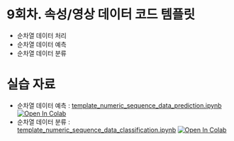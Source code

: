 # 9회차. 속성/영상 데이터 코드 템플릿
- 순차열 데이터 처리
- 순차열 데이터 예측
- 순차열 데이터 분류


# 실습 자료
- 순차열 데이터 예측 : [template_numeric_sequence_data_prediction.ipynb](template_numeric_sequence_data_prediction.ipynb)  [![Open In Colab](https://colab.research.google.com/assets/colab-badge.svg)](https://colab.research.google.com/github/dhrim/keras_howto_2021/blob/master/class9/template_numeric_sequence_data_prediction.ipynb)
- 순차열 데이터 분류 : [template_numeric_sequence_data_classification.ipynb](template_numeric_sequence_data_classification.ipynb)  [![Open In Colab](https://colab.research.google.com/assets/colab-badge.svg)](https://colab.research.google.com/github/dhrim/keras_howto_2021/blob/master/class9/template_numeric_sequence_data_classification.ipynb)


